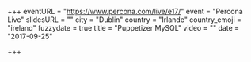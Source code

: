 +++
eventURL = "https://www.percona.com/live/e17/"
event = "Percona Live"
slidesURL = ""
city = "Dublin"
country = "Irlande"
country_emoji = "ireland"
fuzzydate = true
title = "Puppetizer MySQL"
video = ""
date = "2017-09-25"

+++

